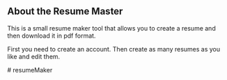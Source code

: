 ## About the Resume Master

This is a small resume maker tool that allows you to create a resume and then download it in pdf format.

First you need to create an account. Then create as many resumes as you like and edit them.


#   r e s u m e M a k e r  
 